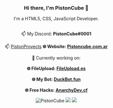 <div align="center">

### Hi there, I'm PistonCube 👋
I'm a HTML5, CSS, JavaScript Developer.<br /><br/>
  
📫 My Discord: **PistonCube#0001**<br /><br/>
📫 [PistonProyects](https://discord.gg/eKeeZPq6SJ)
**🌐 Website: [Pistoncube.com.ar](https://www.pistoncube.com.ar/)**

🔭 Currently working on:<br /><br />
**🌐 FileUpload: [FileUpload.es](https://www.fileupload.es/)**<br /><br />
**🌐 My Bot: [DuckBot.fun](https://www.duckbot.fun)**<br /><br />
**🌐 Free Hacks: [AnarchyDev.cf](https://www.anarchydev.cf/)**
  
<img src="https://komarev.com/ghpvc/?username=PistonCube" alt="PistonCube" />

<img src="https://github-readme-stats.vercel.app/api?username=PistonCube&show_icons=true&text_color=e200ff&icon_color=6c44ff&theme=midnight-purple">
<img src="https://github-readme-stats.vercel.app/api/top-langs/?username=PistonCube&layout=compact&text_color=e200ff&icon_color=6c44ff&theme=midnight-purple">

</div>
